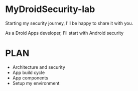 # MyDroidSecurity-lab

Starting my security journey, I'll be happy to share it with you.

As a Droid Apps developer, I'll start with Android security

# PLAN

- Architecture and security 
- App build cycle 
- App components 
- Setup my environment 



